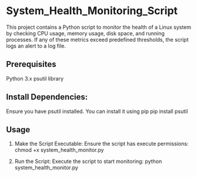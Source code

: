 # System_Health_Monitoring_Script

This project contains a Python script to monitor the health of a Linux system by checking CPU usage, memory usage, disk space, and running processes. If any of these metrics exceed predefined thresholds, the script logs an alert to a log file.

## Prerequisites 
  Python 3.x 
  psutil library

## Install Dependencies: 
  Ensure you have psutil installed. You can install it using pip pip install psutil

## Usage 
1. Make the Script Executable:
  Ensure the script has execute permissions: chmod +x system_health_monitor.py

3. Run the Script:
  Execute the script to start monitoring: python system_health_monitor.py
